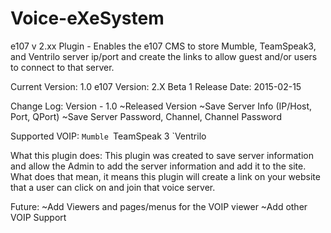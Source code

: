 # Voice-eXeSystem
e107 v 2.xx Plugin - Enables the e107 CMS to store Mumble, TeamSpeak3, and Ventrilo server ip/port and create the links to allow guest and/or users to connect to that server.

Current Version: 1.0
e107 Version: 2.X Beta 1
Release Date: 2015-02-15

Change Log:
   Version - 1.0
        ~Released Version
        ~Save Server Info (IP/Host, Port, QPort)
        ~Save Server Password, Channel, Channel Password

Supported VOIP:
 `Mumble
 `TeamSpeak 3
 `Ventrilo

What this plugin does:
This plugin was created to save server information and allow the Admin to add the server information and add it to the site. What does that mean, it means this plugin will create a link on your website that a user can click on and join that voice server.

Future:
 ~Add Viewers and pages/menus for the VOIP viewer
 ~Add other VOIP Support
